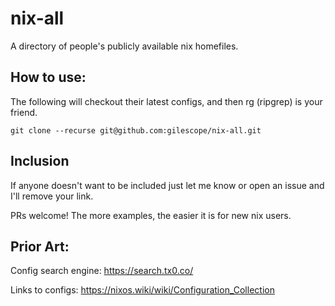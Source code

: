 # nix-all

A directory of people's publicly available nix homefiles.

## How to use:

The following will checkout their latest configs, and then rg (ripgrep) is your friend.

```
git clone --recurse git@github.com:gilescope/nix-all.git
```


## Inclusion

If anyone doesn't want to be included just let me know or open an issue and I'll remove your link.

PRs welcome! The more examples, the easier it is for new nix users.

## Prior Art:

Config search engine: https://search.tx0.co/

Links to configs: https://nixos.wiki/wiki/Configuration_Collection
